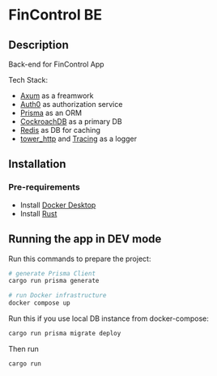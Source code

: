 # FinControl BE

## Description

Back-end for FinControl App

Tech Stack:
* [Axum](https://github.com/tokio-rs/axum) as a freamwork
* [Auth0](https://auth0.com) as authorization service
* [Prisma](https://github.com/Brendonovich/prisma-client-rust) as an ORM
* [CockroachDB](https://www.cockroachlabs.com) as a primary DB
* [Redis](https://redis.com) as DB for caching
* [tower_http](https://github.com/tower-rs/tower-http) and [Tracing](https://github.com/tokio-rs/tracing) as a logger

## Installation

### Pre-requirements
* Install [Docker Desktop](https://www.docker.com/products/docker-desktop/)
* Install [Rust](https://www.rust-lang.org/learn/get-started)

## Running the app in DEV mode

Run this commands to prepare the project:

```bash
# generate Prisma Client
cargo run prisma generate
```

```bash
# run Docker infrastructure
docker compose up
```

Run this if you use local DB instance from docker-compose:

```bash
cargo run prisma migrate deploy
```

Then run

```bash
cargo run
```